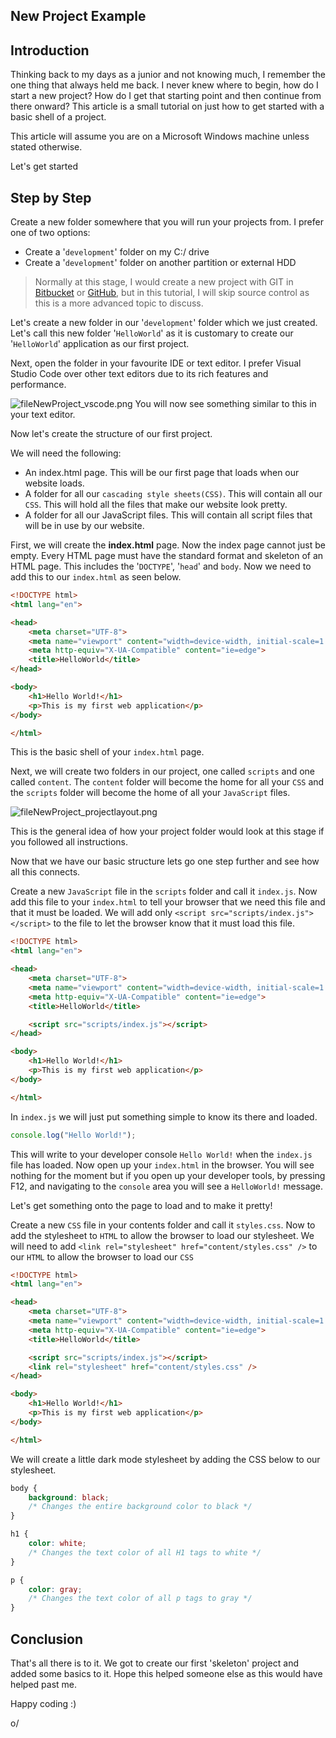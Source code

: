 ## New Project Example
## Introduction

Thinking back to my days as a junior and not knowing much, I remember the one thing that always held me back. I never knew where to begin, how do I start a new project? How do I get that starting point and then continue from there onward? This article is a small tutorial on just how to get started with a basic shell of a project. 

This article will assume you are on a Microsoft Windows machine unless stated otherwise.

Let's get started

## Step by Step

Create a new folder somewhere that you will run your projects from. I prefer one of two options:

- Create a '`development`' folder on my C:/ drive
- Create a '`development`' folder on another partition or external HDD

> Normally at this stage, I would create a new project with GIT in [Bitbucket](https://bitbucket.com) or [GitHub](https://github.com), but in this tutorial, I will skip source control as this is a more advanced topic to discuss.

Let's create a new folder in our '`development`' folder which we just created. Let's call this new folder '`HelloWorld`' as it is customary to create our '`HelloWorld`' application as our first project. 

Next, open the folder in your favourite IDE or text editor. I prefer Visual Studio Code over other text editors due to its rich features and performance. 

![fileNewProject_vscode.png](https://cdn.hashnode.com/res/hashnode/image/upload/v1598285416471/anHld2Su5.png "vs code editor when you open it the first time")
You will now see something similar to this in your text editor.

Now let's create the structure of our first project.

We will need the following: 

- An index.html page. This will be our first page that loads when our website loads.
- A folder for all our `cascading style sheets(CSS)`. This will contain all our `CSS`. This will hold all the files that make our website look pretty.
- A folder for all our JavaScript files. This will contain all script files that will be in use by our website.

First, we will create the **index.html** page. Now the index page cannot just be empty. Every HTML page must have the standard format and skeleton of an HTML page. This includes the '`DOCTYPE`', '`head`' and `body`. Now we need to add this to our `index.html` as seen below.

```html
<!DOCTYPE html>
<html lang="en">

<head>
    <meta charset="UTF-8">
    <meta name="viewport" content="width=device-width, initial-scale=1.0">
    <meta http-equiv="X-UA-Compatible" content="ie=edge">
    <title>HelloWorld</title>
</head>

<body>
    <h1>Hello World!</h1>
    <p>This is my first web application</p>
</body>

</html>
```

This is the basic shell of your `index.html` page. 

Next, we will create two folders in our project, one called `scripts` and one called `content`. The `content` folder will become the home for all your `CSS` and the `scripts` folder will become the home of all your `JavaScript` files. 


![fileNewProject_projectlayout.png](https://cdn.hashnode.com/res/hashnode/image/upload/v1598285437381/Ngn8X2jW4.png "project with content folder example")

This is the general idea of how your project folder would look at this stage if you followed all instructions.

Now that we have our basic structure lets go one step further and see how all this connects.

Create a new `JavaScript` file in the `scripts` folder and call it `index.js`. Now add this file to your `index.html`  to tell your browser that we need this file and that it must be loaded. We will add only `<script src="scripts/index.js"></script>` to the file to let the browser know that it must load this file.

```html
<!DOCTYPE html>
<html lang="en">

<head>
    <meta charset="UTF-8">
    <meta name="viewport" content="width=device-width, initial-scale=1.0">
    <meta http-equiv="X-UA-Compatible" content="ie=edge">
    <title>HelloWorld</title>

    <script src="scripts/index.js"></script>
</head>

<body>
    <h1>Hello World!</h1>
    <p>This is my first web application</p>
</body>

</html>
```

In `index.js` we will just put something simple to know its there and loaded.

```javascript
console.log("Hello World!");
```

This will write to your developer console `Hello World!` when the `index.js` file has loaded. Now open up your `index.html` in the browser. You will see nothing for the moment but if you open up your developer tools, by pressing F12, and navigating to the `console` area you will see a `HelloWorld!` message. 

Let's get something onto the page to load and to make it pretty!

Create a new `CSS` file in your contents folder and call it `styles.css`. Now to add the stylesheet to `HTML` to allow the browser to load our stylesheet. We will need to add `<link rel="stylesheet" href="content/styles.css" />` to our `HTML` to allow the browser to load our `CSS`

```html
<!DOCTYPE html>
<html lang="en">

<head>
    <meta charset="UTF-8">
    <meta name="viewport" content="width=device-width, initial-scale=1.0">
    <meta http-equiv="X-UA-Compatible" content="ie=edge">
    <title>HelloWorld</title>

    <script src="scripts/index.js"></script>
    <link rel="stylesheet" href="content/styles.css" />
</head>

<body>
    <h1>Hello World!</h1>
    <p>This is my first web application</p>
</body>

</html>
```

We will create a little dark mode stylesheet by adding the CSS below to our stylesheet.

```css
body {
    background: black;
    /* Changes the entire background color to black */
}

h1 {
    color: white;
    /* Changes the text color of all H1 tags to white */
}

p {
    color: gray;
    /* Changes the text color of all p tags to gray */
}
```

## Conclusion

That's all there is to it. We got to create our first 'skeleton' project and added some basics to it. Hope this helped someone else as this would have helped past me. 

Happy coding :)

o/

